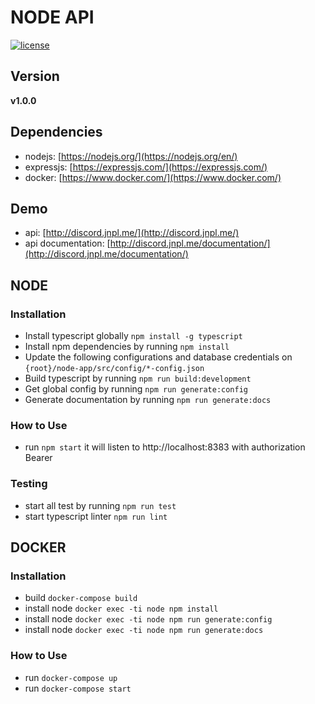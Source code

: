 # NODE API

[![license](https://img.shields.io/github/license/mashape/apistatus.svg)]()

## Version

**v1.0.0**

## Dependencies

- nodejs: [https://nodejs.org/](https://nodejs.org/en/)
- expressjs: [https://expressjs.com/](https://expressjs.com/)
- docker: [https://www.docker.com/](https://www.docker.com/)

## Demo

- api: [http://discord.jnpl.me/](http://discord.jnpl.me/)
- api documentation: [http://discord.jnpl.me/documentation/](http://discord.jnpl.me/documentation/)

## NODE

### Installation

- Install typescript globally `npm install -g typescript`
- Install npm dependencies by running `npm install`
- Update the following configurations and database credentials on `{root}/node-app/src/config/*-config.json`
- Build typescript by running `npm run build:development`
- Get global config by running `npm run generate:config`
- Generate documentation by running `npm run generate:docs`

### How to Use

- run `npm start` it will listen to http://localhost:8383 with authorization Bearer

### Testing

- start all test by running `npm run test`
- start typescript linter `npm run lint`

## DOCKER

### Installation

- build `docker-compose build`
- install node `docker exec -ti node npm install`
- install node `docker exec -ti node npm run generate:config`
- install node `docker exec -ti node npm run generate:docs`

### How to Use

- run `docker-compose up`
- run `docker-compose start`
